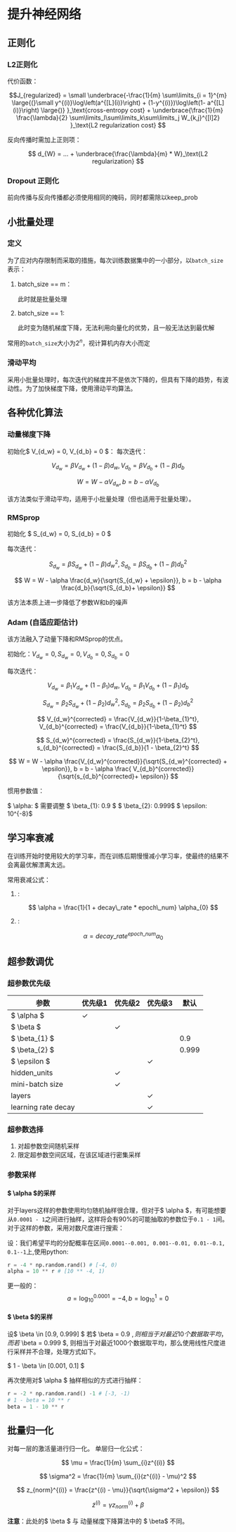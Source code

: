 # 提升神经网络

## 正则化

### L2正则化

代价函数：

$$J_{regularized} = \small \underbrace{-\frac{1}{m} \sum\limits_{i = 1}^{m} \large{(}\small y^{(i)}\log\left(a^{[L](i)}\right) + (1-y^{(i)})\log\left(1- a^{[L](i)}\right) \large{)} }_\text{cross-entropy cost} + \underbrace{\frac{1}{m} \frac{\lambda}{2} \sum\limits_l\sum\limits_k\sum\limits_j W_{k,j}^{[l]2} }_\text{L2 regularization cost} $$

反向传播时需加上正则项：

$$ d_{W} = ... + \underbrace{\frac{\lambda}{m} * W}_\text{L2 regularization} $$

### Dropout 正则化

前向传播与反向传播都必须使用相同的掩码，同时都需除以keep_prob

## 小批量处理

### 定义

为了应对内存限制而采取的措施，每次训练数据集中的一小部分，以`batch_size`表示：

1. batch_size == m：

    此时就是批量处理

2. batch_size == 1:

    此时变为随机梯度下降，无法利用向量化的优势，且一般无法达到最优解

常用的`batch_size`大小为$2^n$，视计算机内存大小而定

### 滑动平均

采用小批量处理时，每次迭代的梯度并不是依次下降的，但具有下降的趋势，有波动性。为了加快梯度下降，使用滑动平均算法。

## 各种优化算法

### 动量梯度下降

初始化$ V_{d_w} = 0, V_{d_b} = 0 $：
每次迭代：

 $$ V_{d_w} = \beta V_{d_w} + (1 - \beta) d_w, V_{d_b} = \beta V_{d_b} + (1 - \beta) d_b $$

 $$ W = W - \alpha V_{d_w}, b = b - \alpha V_{d_b} $$

该方法类似于滑动平均，适用于小批量处理（但也适用于批量处理）。

### RMSprop

初始化 $ S_{d_w} = 0, S_{d_b} = 0 $

每次迭代：

$$ S_{d_w} = \beta S_{d_w} + ( 1 - \beta) d_w^2, S_{d_b} = \beta S_{d_b} + (1 - \beta) d_b^2 $$

$$ W = W - \alpha \frac{d_w}{\sqrt{S_{d_w} + \epsilon}}, b = b - \alpha \frac{d_b}{\sqrt{S_{d_b}+ \epsilon}} $$

该方法本质上进一步降低了参数W和b的噪声

### Adam (自适应距估计)

该方法融入了动量下降和RMSprop的优点。

初始化：$V_{d_w} =0, S_{d_w} = 0, V_{d_b} = 0, S_{d_b} = 0$

每次迭代：

$$ V_{d_w} = \beta_{1} V_{d_w} + (1 - \beta_{1}) d_w, V_{d_b} = \beta_{1} V_{d_b} + (1 - \beta_{1}) d_b $$

$$ S_{d_w} = \beta_{2} S_{d_w} + (1 - \beta_{2}) d_w^2, S_{d_b} = \beta_{2} S_{d_b} + (1 - \beta_{2}) d_b^2 $$

$$ V_{d_w}^{corrected} = \frac{V_{d_w}}{1-\beta_{1}^t}, V_{d_b}^{corrected} = \frac{V_{d_b}}{1-\beta_{1}^t} $$

$$ S_{d_w}^{corrected} = \frac{S_{d_w}}{1-\beta_{2}^t}, s_{d_b}^{corrected} = \frac{S_{d_b}}{1 - \beta_{2}^t} $$

$$ W = W - \alpha \frac{V_{d_w}^{corrected}}{\sqrt{S_{d_w}^{corrected} + \epsilon}}, b = b - \alpha \frac{ V_{d_b}^{corrected}}{\sqrt{s_{d_b}^{corrected}+ \epsilon}} $$

惯用参数值：

$ \alpha: $ 需要调整
$ \beta_{1}: 0.9 $
$ \beta_{2}: 0.999$
$ \epsilon: 10^{-8}$

## 学习率衰减

在训练开始时使用较大的学习率，而在训练后期慢慢减小学习率，使最终的结果不会离最优解漂离太远。

常用衰减公式：

1. :
  
    $$ \alpha = \frac{1}{1 + decay\_rate * epoch\_num} \alpha_{0} $$

2. :
  
   $$ \alpha = decay\_rate^{epoch\_num} {\alpha_{0}} $$

## 超参数调优

### 超参数优先级

| 参数                | 优先级1 | 优先级2 | 优先级3 | 默认  |
| ------------------- | ------- | ------- | ------- | ----- |
| $ \alpha $          | ✓       |         |         |       |
| $ \beta $           |         | ✓       |         |       |
| $ \beta_{1} $       |         |         |         | 0.9   |
| $ \beta_{2} $       |         |         |         | 0.999 |
| $ \epsilon $        |         |         | ✓       |       |
| hidden_units        |         | ✓       |         |       |
| mini-batch size     |         | ✓       |         |       |
| layers              |         |         | ✓       |       |
| learning rate decay |         |         | ✓       |       |

### 超参数选择

1. 对超参数空间随机采样
2. 限定超参数空间区域，在该区域进行密集采样

### 参数采样

#### $ \alpha $的采样

对于layers这样的参数使用均匀随机抽样很合理，但对于$ \alpha $，有可能想要从`0.0001 - 1`之间进行抽样，这样将会有90%的可能抽取的参数位于`0.1 - 1`间。对于这样的参数，采用对数尺度进行搜索：

设：我们希望平均的分配概率在区间`0.0001--0.001, 0.001--0.01, 0.01--0.1, 0.1--1`上,使用python:

```python
r = -4 * np.random.rand() # [-4, 0)
alpha = 10 ** r # [10 ** -4, 1)
```

更一般的：$$ a = \log_{10}^{0.0001} = -4, b = \log_{10}^1 = 0 $$

#### $ \beta $的采样

设$ \beta \in [0.9, 0.999] $
若$ \beta = 0.9 $,则相当于对最近10个数据取平均，而若$ \beta = 0.999 $, 则相当于对最近1000个数据取平均，那么使用线性尺度进行采样并不合理，处理方式如下。

$ 1 - \beta \in [0.001, 0.1] $

再次使用对$ \alpha $ 抽样相似的方式进行抽样：

```python
r = -2 * np.random.rand() -1 # [-3, -1)
# 1 - beta = 10 ** r
beta = 1 - 10 ** r
```

## 批量归一化

对每一层的激活量进行归一化。
单层归一化公式：

$$ \mu = \frac{1}{m} \sum_{i}z^{(i)} $$

$$ \sigma^2 = \frac{1}{m} \sum_{i}(z^{(i)} - \mu)^2 $$

$$ z_{norm}^{(i)} = \frac{z^{(i) - \mu}}{\sqrt{\sigma^2 + \epsilon}} $$

$$ \widetilde{z}^{(i)} = \gamma z_{norm}^{(i)} + \beta $$

**注意**：此处的$ \beta $ 与 动量梯度下降算法中的 $ \beta$ 不同。